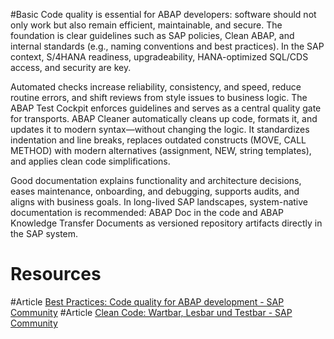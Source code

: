 #Basic 
Code quality is essential for ABAP developers: software should not only work but also remain efficient, maintainable, and secure. The foundation is clear guidelines such as SAP policies, Clean ABAP, and internal standards (e.g., naming conventions and best practices). In the SAP context, S/4HANA readiness, upgradeability, HANA-optimized SQL/CDS access, and security are key.

Automated checks increase reliability, consistency, and speed, reduce routine errors, and shift reviews from style issues to business logic. The ABAP Test Cockpit enforces guidelines and serves as a central quality gate for transports. ABAP Cleaner automatically cleans up code, formats it, and updates it to modern syntax—without changing the logic. It standardizes indentation and line breaks, replaces outdated constructs (MOVE, CALL METHOD) with modern alternatives (assignment, NEW, string templates), and applies clean code simplifications.

Good documentation explains functionality and architecture decisions, eases maintenance, onboarding, and debugging, supports audits, and aligns with business goals. In long-lived SAP landscapes, system-native documentation is recommended: ABAP Doc in the code and ABAP Knowledge Transfer Documents as versioned repository artifacts directly in the SAP system.
# Resources
#Article [Best Practices: Code quality for ABAP development - SAP Community](https://community.sap.com/t5/technology-blog-posts-by-sap/best-practices-code-quality-for-abap-development/ba-p/13423041)
#Article [Clean Code: Wartbar, Lesbar und Testbar - SAP Community](https://community.sap.com/t5/technology-blog-posts-by-sap/clean-code-wartbar-lesbar-und-testbar/ba-p/13554815)